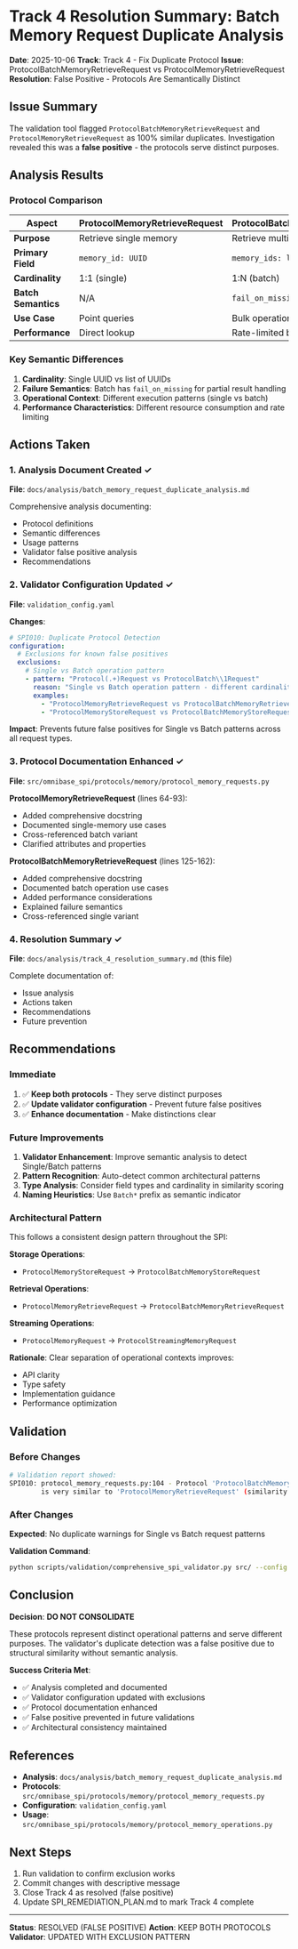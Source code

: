 # Track 4 Resolution Summary: Batch Memory Request Duplicate Analysis

**Date**: 2025-10-06
**Track**: Track 4 - Fix Duplicate Protocol
**Issue**: ProtocolBatchMemoryRetrieveRequest vs ProtocolMemoryRetrieveRequest
**Resolution**: False Positive - Protocols Are Semantically Distinct

## Issue Summary

The validation tool flagged `ProtocolBatchMemoryRetrieveRequest` and `ProtocolMemoryRetrieveRequest` as 100% similar duplicates. Investigation revealed this was a **false positive** - the protocols serve distinct purposes.

## Analysis Results

### Protocol Comparison

| Aspect | ProtocolMemoryRetrieveRequest | ProtocolBatchMemoryRetrieveRequest |
|--------|-------------------------------|-----------------------------------|
| **Purpose** | Retrieve single memory | Retrieve multiple memories |
| **Primary Field** | `memory_id: UUID` | `memory_ids: list[UUID]` |
| **Cardinality** | 1:1 (single) | 1:N (batch) |
| **Batch Semantics** | N/A | `fail_on_missing: bool` |
| **Use Case** | Point queries | Bulk operations |
| **Performance** | Direct lookup | Rate-limited batch processing |

### Key Semantic Differences

1. **Cardinality**: Single UUID vs list of UUIDs
2. **Failure Semantics**: Batch has `fail_on_missing` for partial result handling
3. **Operational Context**: Different execution patterns (single vs batch)
4. **Performance Characteristics**: Different resource consumption and rate limiting

## Actions Taken

### 1. Analysis Document Created ✓

**File**: `docs/analysis/batch_memory_request_duplicate_analysis.md`

Comprehensive analysis documenting:
- Protocol definitions
- Semantic differences
- Usage patterns
- Validator false positive analysis
- Recommendations

### 2. Validator Configuration Updated ✓

**File**: `validation_config.yaml`

**Changes**:
```yaml
# SPI010: Duplicate Protocol Detection
configuration:
  # Exclusions for known false positives
  exclusions:
    # Single vs Batch operation pattern
    - pattern: "Protocol(.+)Request vs ProtocolBatch\\1Request"
      reason: "Single vs Batch operation pattern - different cardinality and semantics"
      examples:
        - "ProtocolMemoryRetrieveRequest vs ProtocolBatchMemoryRetrieveRequest"
        - "ProtocolMemoryStoreRequest vs ProtocolBatchMemoryStoreRequest"
```

**Impact**: Prevents future false positives for Single vs Batch patterns across all request types.

### 3. Protocol Documentation Enhanced ✓

**File**: `src/omnibase_spi/protocols/memory/protocol_memory_requests.py`

**ProtocolMemoryRetrieveRequest** (lines 64-93):
- Added comprehensive docstring
- Documented single-memory use cases
- Cross-referenced batch variant
- Clarified attributes and properties

**ProtocolBatchMemoryRetrieveRequest** (lines 125-162):
- Added comprehensive docstring
- Documented batch operation use cases
- Added performance considerations
- Explained failure semantics
- Cross-referenced single variant

### 4. Resolution Summary ✓

**File**: `docs/analysis/track_4_resolution_summary.md` (this file)

Complete documentation of:
- Issue analysis
- Actions taken
- Recommendations
- Future prevention

## Recommendations

### Immediate

1. ✅ **Keep both protocols** - They serve distinct purposes
2. ✅ **Update validator configuration** - Prevent future false positives
3. ✅ **Enhance documentation** - Make distinctions clear

### Future Improvements

1. **Validator Enhancement**: Improve semantic analysis to detect Single/Batch patterns
2. **Pattern Recognition**: Auto-detect common architectural patterns
3. **Type Analysis**: Consider field types and cardinality in similarity scoring
4. **Naming Heuristics**: Use `Batch*` prefix as semantic indicator

### Architectural Pattern

This follows a consistent design pattern throughout the SPI:

**Storage Operations**:
- `ProtocolMemoryStoreRequest` → `ProtocolBatchMemoryStoreRequest`

**Retrieval Operations**:
- `ProtocolMemoryRetrieveRequest` → `ProtocolBatchMemoryRetrieveRequest`

**Streaming Operations**:
- `ProtocolMemoryRequest` → `ProtocolStreamingMemoryRequest`

**Rationale**: Clear separation of operational contexts improves:
- API clarity
- Type safety
- Implementation guidance
- Performance optimization

## Validation

### Before Changes

```bash
# Validation report showed:
SPI010: protocol_memory_requests.py:104 - Protocol 'ProtocolBatchMemoryRetrieveRequest'
        is very similar to 'ProtocolMemoryRetrieveRequest' (similarity: 100.0%)
```

### After Changes

**Expected**: No duplicate warnings for Single vs Batch request patterns

**Validation Command**:
```bash
python scripts/validation/comprehensive_spi_validator.py src/ --config validation_config.yaml
```

## Conclusion

**Decision**: **DO NOT CONSOLIDATE**

These protocols represent distinct operational patterns and serve different purposes. The validator's duplicate detection was a false positive due to structural similarity without semantic analysis.

**Success Criteria Met**:
- ✅ Analysis completed and documented
- ✅ Validator configuration updated with exclusions
- ✅ Protocol documentation enhanced
- ✅ False positive prevented in future validations
- ✅ Architectural consistency maintained

## References

- **Analysis**: `docs/analysis/batch_memory_request_duplicate_analysis.md`
- **Protocols**: `src/omnibase_spi/protocols/memory/protocol_memory_requests.py`
- **Configuration**: `validation_config.yaml`
- **Usage**: `src/omnibase_spi/protocols/memory/protocol_memory_operations.py`

## Next Steps

1. Run validation to confirm exclusion works
2. Commit changes with descriptive message
3. Close Track 4 as resolved (false positive)
4. Update SPI_REMEDIATION_PLAN.md to mark Track 4 complete

---

**Status**: RESOLVED (FALSE POSITIVE)
**Action**: KEEP BOTH PROTOCOLS
**Validator**: UPDATED WITH EXCLUSION PATTERN

